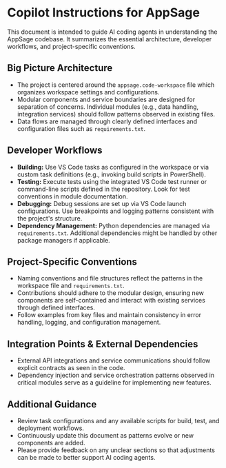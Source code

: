 # Copilot Instructions for AppSage

This document is intended to guide AI coding agents in understanding the AppSage codebase. It summarizes the essential architecture, developer workflows, and project-specific conventions.

## Big Picture Architecture
- The project is centered around the `appsage.code-workspace` file which organizes workspace settings and configurations.
- Modular components and service boundaries are designed for separation of concerns. Individual modules (e.g., data handling, integration services) should follow patterns observed in existing files.
- Data flows are managed through clearly defined interfaces and configuration files such as `requirements.txt`.

## Developer Workflows
- **Building:** Use VS Code tasks as configured in the workspace or via custom task definitions (e.g., invoking build scripts in PowerShell).
- **Testing:** Execute tests using the integrated VS Code test runner or command-line scripts defined in the repository. Look for test conventions in module documentation.
- **Debugging:** Debug sessions are set up via VS Code launch configurations. Use breakpoints and logging patterns consistent with the project's structure.
- **Dependency Management:** Python dependencies are managed via `requirements.txt`. Additional dependencies might be handled by other package managers if applicable.

## Project-Specific Conventions
- Naming conventions and file structures reflect the patterns in the workspace file and `requirements.txt`.
- Contributions should adhere to the modular design, ensuring new components are self-contained and interact with existing services through defined interfaces.
- Follow examples from key files and maintain consistency in error handling, logging, and configuration management.

## Integration Points & External Dependencies
- External API integrations and service communications should follow explicit contracts as seen in the code.
- Dependency injection and service orchestration patterns observed in critical modules serve as a guideline for implementing new features.

## Additional Guidance
- Review task configurations and any available scripts for build, test, and deployment workflows.
- Continuously update this document as patterns evolve or new components are added.
- Please provide feedback on any unclear sections so that adjustments can be made to better support AI coding agents.
